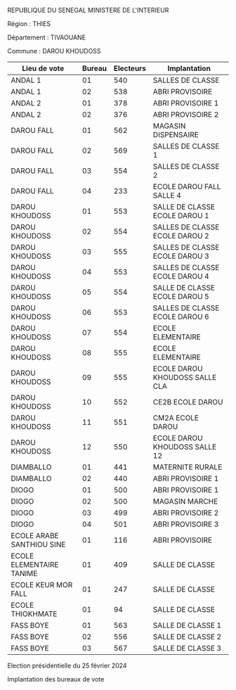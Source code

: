 REPUBLIQUE DU SENEGAL MINISTERE DE L'INTERIEUR

Région : THIES

Département : TIVAOUANE

Commune : DAROU KHOUDOSS

| Lieu de vote | Bureau | Electeurs | Implantation |
| - | - | - | - |
| ANDAL 1 | 01 | 540 | SALLES DE CLASSE |
| ANDAL 1 | 02 | 538 | ABRI PROVISOIRE |
| ANDAL 2 | 01 | 378 | ABRI PROVISOIRE 1 |
| ANDAL 2 | 02 | 376 | ABRI PROVISOIRE 2 |
| DAROU FALL | 01 | 562 | MAGASIN DISPENSAIRE |
| DAROU FALL | 02 | 569 | SALLES DE CLASSE 1 |
| DAROU FALL | 03 | 554 | SALLES DE CLASSE 2 |
| DAROU FALL | 04 | 233 | ECOLE DAROU FALL SALLE 4 |
| DAROU KHOUDOSS | 01 | 553 | SALLE DE CLASSE ECOLE DAROU 1 |
| DAROU KHOUDOSS | 02 | 554 | SALLES DE CLASSE ECOLE DAROU 2 |
| DAROU KHOUDOSS | 03 | 555 | SALLES DE CLASSE ECOLE DAROU 3 |
| DAROU KHOUDOSS | 04 | 553 | SALLES DE CLASSE ECOLE DAROU 4 |
| DAROU KHOUDOSS | 05 | 554 | SALLE DE CLASSE ECOLE DAROU 5 |
| DAROU KHOUDOSS | 06 | 553 | SALLES DE CLASSE ECOLE DAROU 6 |
| DAROU KHOUDOSS | 07 | 554 | ECOLE ELEMENTAIRE |
| DAROU KHOUDOSS | 08 | 555 | ECOLE ELEMENTAIRE |
| DAROU KHOUDOSS | 09 | 555 | ECOLE DAROU KHOUDOSS SALLE CLA |
| DAROU KHOUDOSS | 10 | 552 | CE2B ECOLE DAROU |
| DAROU KHOUDOSS | 11 | 551 | CM2A ECOLE DAROU |
| DAROU KHOUDOSS | 12 | 550 | ECOLE DAROU KHOUDOSS SALLE 12 |
| DIAMBALLO | 01 | 441 | MATERNITE RURALE |
| DIAMBALLO | 02 | 440 | ABRI PROVISOIRE 1 |
| DIOGO | 01 | 500 | ABRI PROVISOIRE 1 |
| DIOGO | 02 | 500 | MAGASIN MARCHE |
| DIOGO | 03 | 499 | ABRI PROVISOIRE 2 |
| DIOGO | 04 | 501 | ABRI PROVISOIRE 3 |
| ECOLE ARABE SANTHIOU SINE | 01 | 116 | ABRI PROVISOIRE |
| ECOLE ELEMENTAIRE TANIME | 01 | 409 | SALLE DE CLASSE |
| ECOLE KEUR MOR FALL | 01 | 247 | SALLE DE CLASSE |
| ECOLE THIOKHMATE | 01 | 94 | SALLE DE CLASSE |
| FASS BOYE | 01 | 563 | SALLE DE CLASSE 1 |
| FASS BOYE | 02 | 556 | SALLE DE CLASSE 2 |
| FASS BOYE | 03 | 567 | SALLE DE CLASSE 3 |

<!-- PageNumber="2/28" -->

Election présidentielle du 25 février 2024

Implantation des bureaux de vote
